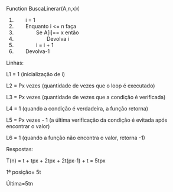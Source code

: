 ﻿Function BuscaLinerar(A,n,x){

1. `	`i = 1
2. `	`Enquanto   i <= n       faça
3. `		`Se A[i]==  x     então
4. `			`Devolva i
5. `		`i = i + 1
6. `	`Devolva-1

Linhas:

L1 = 1 (inicialização de i)

L2 = Px vezes (quantidade de vezes que o loop é executado)

L3 = Px vezes (quantidade de vezes que a condição é verificada)

L4 = 1 (quando a condição é verdadeira, a função retorna)

L5 = Px vezes - 1 (a última verificação da condição é evitada após encontrar o valor)

L6 = 1 (quando a função não encontra o valor, retorna -1)



Respostas:

T(n) = t + tpx + 2tpx + 2t(px-1) + t = 5tpx

1ª posição= 5t

Última=5tn
